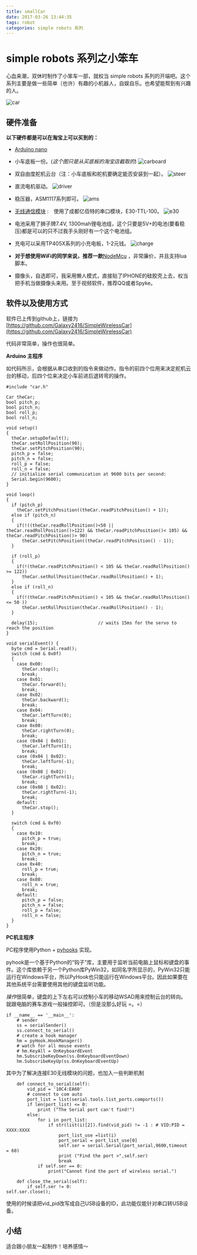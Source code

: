 ```yaml
---
title: smallCar
date: 2017-03-26 13:44:35
tags: robot
categories: simple robots 系列
---
```


# simple robots 系列之小笨车 #

心血来潮，双休时制作了小笨车一部，就权当 simple robots 系列的开端吧。这个系列主要是做一些简单（也许）有趣的小机器人，自娱自乐。也希望能帮到有兴趣的人。

![car][car]

## 硬件准备 ##

**以下硬件都是可以在淘宝上可以买到的：**

- [Arduino nano](https://www.arduino.cc/en/Main/ArduinoBoardNano) 
- 小车底板一份。(*这个图只是从买底板的淘宝店截取的*)
![carboard][carboard]
- 双自由度舵机云台（注：小车底板和舵机要确定能否安装到一起）。
![steer][steer]
- 直流电机驱动。
![driver][driver]
- 稳压器，ASM1117系列即可。
![ams][ams]
- [无线通信模块](https://item.taobao.com/item.htm?spm=a230r.1.14.20.re5GVx&id=520282027806&ns=1&abbucket=5#detail) :　使用了成都亿佰特的串口模块，E30-TTL-100。
![e30][e30]
- 电池采用了狮子牌7.4V, 1300mah锂电池组，这个只要是5V+的电池(要看稳压)都是可以的只不过我手头刚好有一个这个电池组。
- 充电可以采用TP405X系列的小充电板，1-2元钱。
![charge][charge]

- **对于想使用WiFi的同学来说，推荐一款**[NodeMcu](http://www.nodemcu.com/index_cn.html) ，非常廉价，并且支持lua脚本。

- 摄像头，自选即可，我采用懒人模式，直接贴了IPHONE的硅胶壳上去，权当把手机当做摄像头来用。至于视频软件，推荐QQ或者Spyke。

## 软件以及使用方式 ##

软件已上传到github上，链接为[https://github.com/Galaxy2416/SimpleWirelessCar](https://github.com/Galaxy2416/SimpleWirelessCar) 

代码非常简单，操作也很简单。

**Arduino 主程序**

如代码所示，会根据从串口收到的指令来做动作。指令的前四个位用来决定舵机云台的移动，后四个位来决定小车前进后退转弯的操作。

```
#include "car.h"

Car theCar;
bool pitch_p;
bool pitch_n;
bool roll_p;
bool roll_n;

void setup()
{
  theCar.setupDefault();
  theCar.setRollPosition(90);
  theCar.setPitchPosition(90);
  pitch_p = false;
  pitch_n = false;
  roll_p = false;
  roll_n = false;
  // initialize serial communication at 9600 bits per second:
  Serial.begin(9600);
}

void loop()
{
  if (pitch_p)
    theCar.setPitchPosition((theCar.readPitchPosition() + 1));
  else if (pitch_n)
  {
    if(!((theCar.readRollPosition()<50 || theCar.readRollPosition()>122) && theCar.readPitchPosition()< 105) && theCar.readPitchPosition()> 90)
      theCar.setPitchPosition((theCar.readPitchPosition() - 1));
  }

  if (roll_p)
  {
    if(!(theCar.readPitchPosition() < 105 && theCar.readRollPosition() >= 122))
      theCar.setRollPosition(theCar.readRollPosition() + 1);
  }
  else if (roll_n)
  {
    if(!(theCar.readPitchPosition() < 105 && theCar.readRollPosition() <= 50 ))
      theCar.setRollPosition(theCar.readRollPosition() - 1);
  }

  delay(15);                       // waits 15ms for the servo to reach the position
}

void serialEvent() {
  byte cmd = Serial.read();
  switch (cmd & 0x0f)
  {
    case 0x00:
      theCar.stop();
      break;
    case 0x01:
      theCar.forward();
      break;
    case 0x02:
      theCar.backward();
      break;
    case 0x04:
      theCar.leftTurn(0);
      break;
    case 0x08:
      theCar.rightTurn(0);
      break;
    case (0x04 | 0x01):
      theCar.leftTurn(1);
      break;
    case (0x04 | 0x02):
      theCar.leftTurn(-1);
      break;
    case (0x08 | 0x01):
      theCar.rightTurn(1);
      break;
    case (0x08 | 0x02):
      theCar.rightTurn(-1);
      break;
    default:
      theCar.stop();
  }

  switch (cmd & 0xf0)
  {
    case 0x10:
      pitch_p = true;
      break;
    case 0x20:
      pitch_n = true;
      break;
    case 0x40:
      roll_p = true;
      break;
    case 0x80:
      roll_n = true;
      break;
    default:    
      pitch_p = false;
      pitch_n = false;
      roll_p = false;
      roll_n = false;
  }
}
```
**PC机主程序**

PC程序使用Python + [pyhooks](https://sourceforge.net/projects/pyhook/) 实现。

pyhook是一个基于Python的“钩子”库，主要用于监听当前电脑上鼠标和键盘的事件。这个库依赖于另一个Python库PyWin32，如同名字所显示的，PyWin32只能运行在Windows平台，所以PyHook也只能运行在Windows平台。因此如果要在其他系统平台需要使用其他的键盘监听功能。

*操作*很简单，键盘的上下左右可以控制小车的移动WSAD用来控制云台的转向。就跟电脑的赛车游戏一般操控即可。（但是没那么好玩 =。=）

```
if __name__ == '__main__':
    # sender
    ss = serialSender()
    ss.connect_to_serial()
    # create a hook manager
    hm = pyHook.HookManager()
    # watch for all mouse events
    # hm.KeyAll = OnKeyboardEvent
    hm.SubscribeKeyDown(ss.OnKeyboardEventDown)
    hm.SubscribeKeyUp(ss.OnKeyboardEventUp)

```

其中为了解决连接E30无线模块的问题，也加入一些判断机制

```
    def connect_to_serial(self):
        vid_pid = '10C4:EA60'
        # connect to com auto
        port_list = list(serial.tools.list_ports.comports())
        if len(port_list) <= 0:
            print ("The Serial port can't find!")
        else:
            for i in port_list:
                if str(list(i)[2]).find(vid_pid) != -1 : # VID:PID = XXXX:XXXX
                    port_list_use =list(i)
                    port_serial = port_list_use[0]
                    self.ser = serial.Serial(port_serial,9600,timeout = 60)
                    print ("Find the port >",self.ser)
                    break
            if self.ser == 0:
                print("Cannot find the port of wireless serial.")

    def close_the_serial(self):
        if self.ser != 0:
self.ser.close();
```
使用的时候请把vid_pid改写成自己USB设备的ID，此功能仅能针对串口转USB设备。
## 小结 ##

适合跟小朋友一起制作！培养感情～

[carboard]:/img/simpleCar/carboard.jpg
[car]:/img/simpleCar/car.png
[steer]:/img/simpleCar/steering.jpg
[driver]:/img/simpleCar/HG7881.jpg
[e30]:/img/simpleCar/wrieless.png
[charge]:/img/simpleCar/charge.png
[ams]:/img/simpleCar/ams1117.png